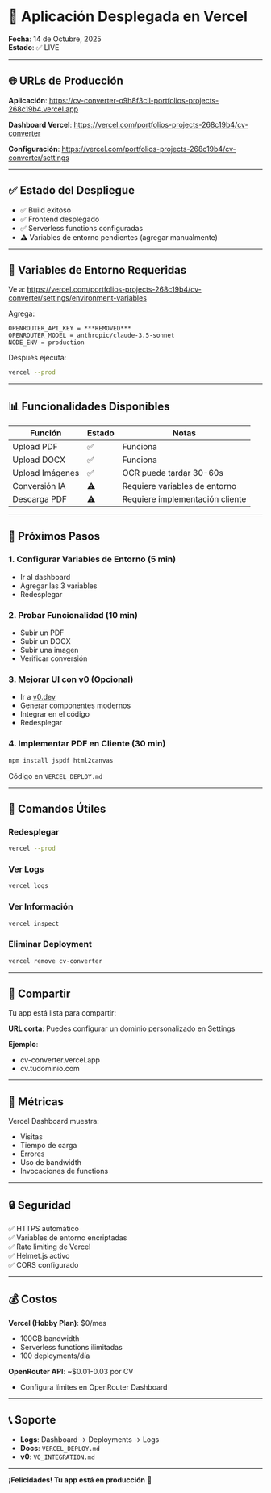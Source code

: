 # 🚀 Aplicación Desplegada en Vercel

**Fecha**: 14 de Octubre, 2025  
**Estado**: ✅ LIVE

---

## 🌐 URLs de Producción

**Aplicación**: https://cv-converter-o9h8f3cil-portfolios-projects-268c19b4.vercel.app

**Dashboard Vercel**: https://vercel.com/portfolios-projects-268c19b4/cv-converter

**Configuración**: https://vercel.com/portfolios-projects-268c19b4/cv-converter/settings

---

## ✅ Estado del Despliegue

- ✅ Build exitoso
- ✅ Frontend desplegado
- ✅ Serverless functions configuradas
- ⚠️ Variables de entorno pendientes (agregar manualmente)

---

## 🔧 Variables de Entorno Requeridas

Ve a: https://vercel.com/portfolios-projects-268c19b4/cv-converter/settings/environment-variables

Agrega:

```
OPENROUTER_API_KEY = ***REMOVED***
OPENROUTER_MODEL = anthropic/claude-3.5-sonnet
NODE_ENV = production
```

Después ejecuta:
```bash
vercel --prod
```

---

## 📊 Funcionalidades Disponibles

| Función | Estado | Notas |
|---------|--------|-------|
| Upload PDF | ✅ | Funciona |
| Upload DOCX | ✅ | Funciona |
| Upload Imágenes | ✅ | OCR puede tardar 30-60s |
| Conversión IA | ⚠️ | Requiere variables de entorno |
| Descarga PDF | ⚠️ | Requiere implementación cliente |

---

## 🎨 Próximos Pasos

### 1. Configurar Variables de Entorno (5 min)
- Ir al dashboard
- Agregar las 3 variables
- Redesplegar

### 2. Probar Funcionalidad (10 min)
- Subir un PDF
- Subir un DOCX
- Subir una imagen
- Verificar conversión

### 3. Mejorar UI con v0 (Opcional)
- Ir a [v0.dev](https://v0.dev)
- Generar componentes modernos
- Integrar en el código
- Redesplegar

### 4. Implementar PDF en Cliente (30 min)
```bash
npm install jspdf html2canvas
```
Código en `VERCEL_DEPLOY.md`

---

## 🔄 Comandos Útiles

### Redesplegar
```bash
vercel --prod
```

### Ver Logs
```bash
vercel logs
```

### Ver Información
```bash
vercel inspect
```

### Eliminar Deployment
```bash
vercel remove cv-converter
```

---

## 📱 Compartir

Tu app está lista para compartir:

**URL corta**: Puedes configurar un dominio personalizado en Settings

**Ejemplo**:
- cv-converter.vercel.app
- cv.tudominio.com

---

## 🎯 Métricas

Vercel Dashboard muestra:
- Visitas
- Tiempo de carga
- Errores
- Uso de bandwidth
- Invocaciones de functions

---

## 🔒 Seguridad

✅ HTTPS automático  
✅ Variables de entorno encriptadas  
✅ Rate limiting de Vercel  
✅ Helmet.js activo  
✅ CORS configurado  

---

## 💰 Costos

**Vercel (Hobby Plan)**: $0/mes
- 100GB bandwidth
- Serverless functions ilimitadas
- 100 deployments/día

**OpenRouter API**: ~$0.01-0.03 por CV
- Configura límites en OpenRouter Dashboard

---

## 📞 Soporte

- **Logs**: Dashboard → Deployments → Logs
- **Docs**: `VERCEL_DEPLOY.md`
- **v0**: `V0_INTEGRATION.md`

---

**¡Felicidades! Tu app está en producción** 🎉
